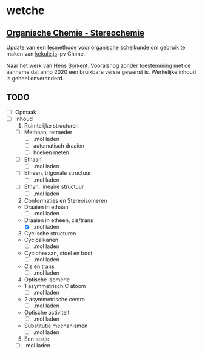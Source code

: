 # wetche

## [Organische Chemie - Stereochemie](https://kooi.github.io/wetche/stereo_kekulejs/index.html)

Update van een [lesmethode voor organische scheikunde](https://www3.cmbi.umcn.nl/wetche/vwo/stereo/) om gebruik te maken van [kekule.js](http://partridgejiang.github.io/Kekule.js/demos/index.html) ipv Chime.

Naar het werk van [Hens Borkent](mailto:borkent@cmbi.kun.nl). Vooralsnog zonder toestemming met de aanname dat anno 2020 een bruikbare versie gewenst is. Werkelijke inhoud is geheel onveranderd.

## TODO
  - [ ] Opmaak
  - [ ] Inhoud
    1. Ruimtelijke structuren
      - [ ] Methaan, tetraeder
        - [ ] .mol laden
        - [ ] automatisch draaien
        - [ ] hoeken meten
      - [ ] Ethaan
        - [ ] .mol laden
      - [ ] Etheen, trigonale structuur
        - [ ] .mol laden
      - [ ] Ethyn, lineaire structuur
        - [ ] .mol laden
    2. Conformaties en Stereoisomeren
      - Draaien in ethaan
        - [ ] .mol laden
      - Draaien in etheen, cis/trans
        - [x] .mol laden
    3. Cyclische structuren
      - Cycloalkanen
        - [ ] .mol laden
      - Cyclohexaan, stoel en boot
        - [ ] .mol laden
      - Cis en trans
        - [ ] .mol laden
    4. Optische isomerie
      - 1 asymmetrisch C atoom
        - [ ] .mol laden
      - 2 asymmetrische centra
        - [ ] .mol laden
      - Optische activiteit
        - [ ] .mol laden
      - Substitutie mechanismen
        - [ ] .mol laden
    5. Een testje
      - [ ] .mol laden
